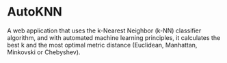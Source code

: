 # AutoKNN
A web application that uses the k-Nearest Neighbor (k-NN) classifier algorithm, and with automated machine learning principles, it calculates the best k and the most optimal metric distance (Euclidean, Manhattan, Minkovski or Chebyshev).
